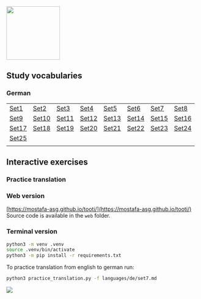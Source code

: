 <img src="https://github.com/user-attachments/assets/8a4c8e49-12f2-4256-90de-e115be2fa490" width="140" />  

## Study vocabularies  
### German  

|   |   |   |   |   |   |   |   |
|---|---|---|---|---|---|---|---|
| [Set1](https://github.com/mostafa-asg/tooti/blob/main/web/public/languages/de/set1.md) | [Set2](https://github.com/mostafa-asg/tooti/blob/main/web/public/languages/de/set2.md)  | [Set3](https://github.com/mostafa-asg/tooti/blob/main/web/public/languages/de/set3.md)  | [Set4](https://github.com/mostafa-asg/tooti/blob/main/web/public/languages/de/set4.md)  | [Set5](https://github.com/mostafa-asg/tooti/blob/main/web/public/languages/de/set5.md)  | [Set6](https://github.com/mostafa-asg/tooti/blob/main/web/public/languages/de/set6.md)  | [Set7](https://github.com/mostafa-asg/tooti/blob/main/web/public/languages/de/set7.md)  | [Set8](https://github.com/mostafa-asg/tooti/blob/main/web/public/languages/de/set8.md)  |
| [Set9](https://github.com/mostafa-asg/tooti/blob/main/web/public/languages/de/set9.md) | [Set10](https://github.com/mostafa-asg/tooti/blob/main/web/public/languages/de/set10.md)  | [Set11](https://github.com/mostafa-asg/tooti/blob/main/web/public/languages/de/set11.md)  | [Set12](https://github.com/mostafa-asg/tooti/blob/main/web/public/languages/de/set12.md)  | [Set13](https://github.com/mostafa-asg/tooti/blob/main/web/public/languages/de/set13.md)  | [Set14](https://github.com/mostafa-asg/tooti/blob/main/web/public/languages/de/set14.md)  | [Set15](https://github.com/mostafa-asg/tooti/blob/main/web/public/languages/de/set15.md)  | [Set16](https://github.com/mostafa-asg/tooti/blob/main/web/public/languages/de/set16.md)  |
| [Set17](https://github.com/mostafa-asg/tooti/blob/main/web/public/languages/de/set17.md) | [Set18](https://github.com/mostafa-asg/tooti/blob/main/web/public/languages/de/set18.md)  | [Set19](https://github.com/mostafa-asg/tooti/blob/main/web/public/languages/de/set19.md)  | [Set20](https://github.com/mostafa-asg/tooti/blob/main/web/public/languages/de/set20.md)  | [Set21](https://github.com/mostafa-asg/tooti/blob/main/web/public/languages/de/set21.md)  | [Set22](https://github.com/mostafa-asg/tooti/blob/main/web/public/languages/de/set22.md)  | [Set23](https://github.com/mostafa-asg/tooti/blob/main/web/public/languages/de/set23.md)  | [Set24](https://github.com/mostafa-asg/tooti/blob/main/web/public/languages/de/set24.md)  |
| [Set25](https://github.com/mostafa-asg/tooti/blob/main/web/public/languages/de/set25.md)  |   |   |   |   |   |   |   |
|   |   |   |   |   |   |   |   |


## Interactive exercises
### Practice translation
### Web version
[https://mostafa-asg.github.io/tooti/](https://mostafa-asg.github.io/tooti/)  
Source code is available in the `web` folder.

### Terminal version
```Bash
python3 -m venv .venv
source .venv/bin/activate
python3 -m pip install -r requirements.txt
```
To practice translation from english to german run:
```Bash
python3 practice_translation.py -f languages/de/set7.md
```
<img src="https://github.com/user-attachments/assets/dbe2d8c2-722b-43ca-bae3-5843104f5463" />

